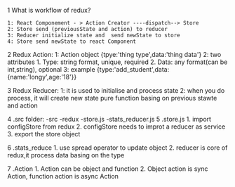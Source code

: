 1   What is workflow of redux?
    
    1: React Componement - > Action Creator ----dispatch--> Store 
    2: Store send (previousState and action) to reducer
    3: Reducer initialize state and  send newState to store
    4: Store send newState to react Component

2   Redux Action:
    1: Action object {tpye:'thing type',data:'thing data'}
    2: two attributes 
        1. Type: string format, unique, required
        2. Data: any format(can be int,string), optional
    3: example {type:'add_student',data:{name:'longy',age:'18'}}

3   Redux Reducer:
    1: it is used to initialise and process state
    2: when you do process, it will create new state pure function basing on previous stawte and action

4   .src folder:
        -src
            -redux
                -store.js
                -stats_reducer.js
5   .store.js
        1. import configStore from redux
        2. configStore needs to improt a reducer as service
        3. export the store object

6   .stats_reduce
        1. use spread operator to update object
        2. reducer is core of redux,it process data basing on the type

7   .Action
        1. Action can be object and function
        2. Object action is sync Action, function action is async Action
        